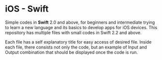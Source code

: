 # iOS - Swift

Simple codes in **Swift** 2.0 and above, for beginners and intermediate trying to learn a new language and its basics to develop apps for iOS devices.
This repository has multiple files with small codes in Swift 2.2 and above. 

Each file has a self explanatory title for easy access of desired file.
Inside each file, there consists not only the code, but an example of Input and Output combination that should be displayed once the code is run.
